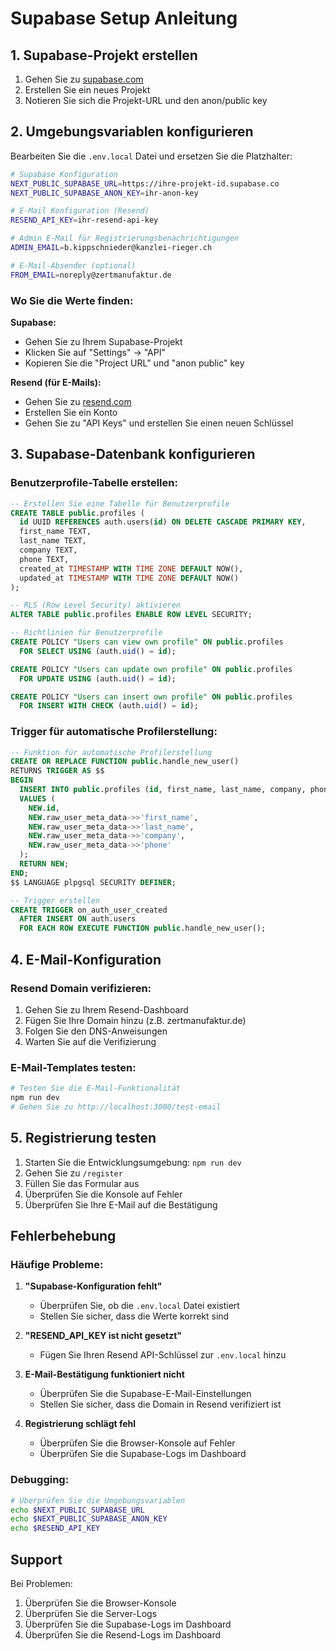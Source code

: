 # Supabase Setup Anleitung

## 1. Supabase-Projekt erstellen

1. Gehen Sie zu [supabase.com](https://supabase.com)
2. Erstellen Sie ein neues Projekt
3. Notieren Sie sich die Projekt-URL und den anon/public key

## 2. Umgebungsvariablen konfigurieren

Bearbeiten Sie die `.env.local` Datei und ersetzen Sie die Platzhalter:

```bash
# Supabase Konfiguration
NEXT_PUBLIC_SUPABASE_URL=https://ihre-projekt-id.supabase.co
NEXT_PUBLIC_SUPABASE_ANON_KEY=ihr-anon-key

# E-Mail Konfiguration (Resend)
RESEND_API_KEY=ihr-resend-api-key

# Admin E-Mail für Registrierungsbenachrichtigungen
ADMIN_EMAIL=b.kippschnieder@kanzlei-rieger.ch

# E-Mail-Absender (optional)
FROM_EMAIL=noreply@zertmanufaktur.de
```

### Wo Sie die Werte finden:

**Supabase:**
- Gehen Sie zu Ihrem Supabase-Projekt
- Klicken Sie auf "Settings" → "API"
- Kopieren Sie die "Project URL" und "anon public" key

**Resend (für E-Mails):**
- Gehen Sie zu [resend.com](https://resend.com)
- Erstellen Sie ein Konto
- Gehen Sie zu "API Keys" und erstellen Sie einen neuen Schlüssel

## 3. Supabase-Datenbank konfigurieren

### Benutzerprofile-Tabelle erstellen:

```sql
-- Erstellen Sie eine Tabelle für Benutzerprofile
CREATE TABLE public.profiles (
  id UUID REFERENCES auth.users(id) ON DELETE CASCADE PRIMARY KEY,
  first_name TEXT,
  last_name TEXT,
  company TEXT,
  phone TEXT,
  created_at TIMESTAMP WITH TIME ZONE DEFAULT NOW(),
  updated_at TIMESTAMP WITH TIME ZONE DEFAULT NOW()
);

-- RLS (Row Level Security) aktivieren
ALTER TABLE public.profiles ENABLE ROW LEVEL SECURITY;

-- Richtlinien für Benutzerprofile
CREATE POLICY "Users can view own profile" ON public.profiles
  FOR SELECT USING (auth.uid() = id);

CREATE POLICY "Users can update own profile" ON public.profiles
  FOR UPDATE USING (auth.uid() = id);

CREATE POLICY "Users can insert own profile" ON public.profiles
  FOR INSERT WITH CHECK (auth.uid() = id);
```

### Trigger für automatische Profilerstellung:

```sql
-- Funktion für automatische Profilerstellung
CREATE OR REPLACE FUNCTION public.handle_new_user()
RETURNS TRIGGER AS $$
BEGIN
  INSERT INTO public.profiles (id, first_name, last_name, company, phone)
  VALUES (
    NEW.id,
    NEW.raw_user_meta_data->>'first_name',
    NEW.raw_user_meta_data->>'last_name',
    NEW.raw_user_meta_data->>'company',
    NEW.raw_user_meta_data->>'phone'
  );
  RETURN NEW;
END;
$$ LANGUAGE plpgsql SECURITY DEFINER;

-- Trigger erstellen
CREATE TRIGGER on_auth_user_created
  AFTER INSERT ON auth.users
  FOR EACH ROW EXECUTE FUNCTION public.handle_new_user();
```

## 4. E-Mail-Konfiguration

### Resend Domain verifizieren:

1. Gehen Sie zu Ihrem Resend-Dashboard
2. Fügen Sie Ihre Domain hinzu (z.B. zertmanufaktur.de)
3. Folgen Sie den DNS-Anweisungen
4. Warten Sie auf die Verifizierung

### E-Mail-Templates testen:

```bash
# Testen Sie die E-Mail-Funktionalität
npm run dev
# Gehen Sie zu http://localhost:3000/test-email
```

## 5. Registrierung testen

1. Starten Sie die Entwicklungsumgebung: `npm run dev`
2. Gehen Sie zu `/register`
3. Füllen Sie das Formular aus
4. Überprüfen Sie die Konsole auf Fehler
5. Überprüfen Sie Ihre E-Mail auf die Bestätigung

## Fehlerbehebung

### Häufige Probleme:

1. **"Supabase-Konfiguration fehlt"**
   - Überprüfen Sie, ob die `.env.local` Datei existiert
   - Stellen Sie sicher, dass die Werte korrekt sind

2. **"RESEND_API_KEY ist nicht gesetzt"**
   - Fügen Sie Ihren Resend API-Schlüssel zur `.env.local` hinzu

3. **E-Mail-Bestätigung funktioniert nicht**
   - Überprüfen Sie die Supabase-E-Mail-Einstellungen
   - Stellen Sie sicher, dass die Domain in Resend verifiziert ist

4. **Registrierung schlägt fehl**
   - Überprüfen Sie die Browser-Konsole auf Fehler
   - Überprüfen Sie die Supabase-Logs im Dashboard

### Debugging:

```bash
# Überprüfen Sie die Umgebungsvariablen
echo $NEXT_PUBLIC_SUPABASE_URL
echo $NEXT_PUBLIC_SUPABASE_ANON_KEY
echo $RESEND_API_KEY
```

## Support

Bei Problemen:
1. Überprüfen Sie die Browser-Konsole
2. Überprüfen Sie die Server-Logs
3. Überprüfen Sie die Supabase-Logs im Dashboard
4. Überprüfen Sie die Resend-Logs im Dashboard
